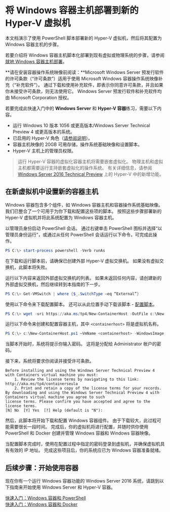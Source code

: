 # 将 Windows 容器主机部署到新的 Hyper-V 虚拟机

本文档演示了使用 PowerShell 脚本部署新的 Hyper-V 虚拟机，然后将其配置为 Windows 容器主机的步骤。

若要介绍将 Windows 容器主机脚本化部署到现有虚拟或物理系统的步骤，请参阅[就地 Windows 容器主机部署](./inplace_setup.md)。

**请在安装容器操作系统映像前阅读：**Microsoft Windows Server 预发行软件的许可条款（“许可条款”）适用于使用 Microsoft Windows 容器操作系统映像补充（“补充软件”）。 通过下载和使用补充软件，即表示你同意许可条款，并且如果你未接受许可条款，则无法使用它。 Windows Server 预发行软件和补充软件均由 Microsoft Corporation 授权。

若要完成此快速入门中的 **Windows Server** 和 **Hyper-V 容器**练习，需要以下内容。

* 运行 Windows 10 版本 1056 或更高版本/Windows Server Technical Preview 4 或更高版本的系统。
* 已启用的 Hyper-V 角色（[请参阅说明](https://msdn.microsoft.com/virtualization/hyperv_on_windows/quick_start/walkthrough_install#UsingPowerShell)）。
* 容器主机映像的 20GB 可用存储，操作系统基础映像和设置脚本。
* Hyper-V 主机上的管理员权限。

> 运行 Hyper-V 容器的虚拟化容器主机将需要嵌套虚拟化。 物理主机和虚拟主机都需要运行支持嵌套虚拟化的操作系统。 有关详细信息，请参阅 [Windows Server 2016 Technical Preview](https://technet.microsoft.com/library/dn765471.aspx#BKMK_nested) 上的 Hyper-V 中的新增功能。

## 在新虚拟机中设置新的容器主机

Windows 容器包含多个组件，如 Windows 容器主机和容器操作系统基础映像。 我们已整合了一个可用于为你下载和配置这些项的脚本。 按照这些步骤部署新的 Hyper-V 虚拟机并将此系统配置为 Windows 容器主机。

以管理员身份启动 PowerShell 会话。 通过右键单击 PowerShell 图标并选择“以管理员身份运行”，或通过从任何 PowerShell 会话运行以下命令，可完成此操作。

``` powershell
PS C:\> start-process powershell -Verb runAs
```

在下载和运行脚本前，请确保已创建外部 Hyper-V 虚拟交换机。 如果没有虚拟交换机，此脚本将失败。

运行以下内容来返回外部虚拟交换机的列表。 如果未返回任何内容，请创建新的外部虚拟交换机，然后继续转到本指南的下一步。

```powershell
PS C:\> Get-VMSwitch | where {$_.SwitchType –eq “External”}
```

使用以下命令来下载配置脚本。 还可以从此位置手动下载该脚本 - [配置脚本](https://aka.ms/tp4/New-ContainerHost)。

``` PowerShell
PS C:\> wget -uri https://aka.ms/tp4/New-ContainerHost -OutFile c:\New-ContainerHost.ps1
```

运行以下命令来创建和配置容器主机，其中 `<containerhost>` 将是虚拟机名称。

``` powershell
PS C:\> c:\New-ContainerHost.ps1 –VmName <containerhost> -WindowsImage ServerDatacenterCore -Hyperv
```

当脚本开始时，系统将提示你输入密码。 这将是分配给 Administrator 帐户的密码。

接下来，系统将要求你阅读并接受许可条款。

```
Before installing and using the Windows Server Technical Preview 4 with Containers virtual machine you must:
    1. Review the license terms by navigating to this link: http://aka.ms/tp4/containerseula
    2. Print and retain a copy of the license terms for your records.
By downloading and using the Windows Server Technical Preview 4 with Containers virtual machine you agree to such
license terms. Please confirm you have accepted and agree to the license terms.
[N] No  [Y] Yes  [?] Help (default is "N"):
```

然后，此脚本将开始下载和配置 Windows 容器组件。 由于下载较大，此过程可能需要很长一段时间。 完成后，你的虚拟机将进行配置，并随时供你使用 PowerShell 和 Docker 创建并管理 Windows 容器和 Windows 容器映像。

当配置脚本完成时，使用在配置过程中指定的密码登录到虚拟机，并确保虚拟机具有有效的 IP 地址。 完成这些项目后，你的系统应已为 Windows 容器准备就绪。

## 后续步骤：开始使用容器

现在你有一个运行 Windows 容器功能的 Windows Server 2016 系统，请跳到以下指南来开始使用 Windows Server 和 Hyper-V 容器。

[快速入门：Windows 容器和 PowerShell](./manage_powershell.md)  
[快速入门：Windows 容器和 Docker](./manage_docker.md)



